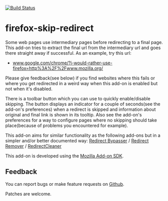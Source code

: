 [![Build Status](https://travis-ci.org/sblask/firefox-skip-redirect.svg?branch=master)](https://travis-ci.org/sblask/firefox-skip-redirect)

firefox-skip-redirect
=====================
Some web pages use intermediary pages before redirecting to a final page. This
add-on tries to extract the final url from the intermediary url and goes there
straight away if successful. As an example, try this url:

 - www.google.com/chrome/?i-would-rather-use-firefox=http%3A%2F%2Fwww.mozilla.org/

Please give feedback(see below) if you find websites where this fails or where
you get redirected in a weird way when this add-on is enabled but not when it's
disabled.

There is a toolbar button which you can use to quickly enable/disable skipping.
The button displays an indicator for a couple of seconds(see the add-on's
preferences) when a redirect is skipped and information about original and
final link is shown in its tooltip. Also see the add-on's preferences for a way
to configure pages where no skipping should take place(because of problems you
encountered for example).

This add-on aims for similar functionality as the following add-ons but in a
simpler and/or better documented way:
[Redirect Bypasser](https://addons.mozilla.org/en-US/firefox/addon/redirectbypasser/) /
[Redirect Remover](https://addons.mozilla.org/en-US/firefox/addon/redirect-remover/) /
[RedirectCleaner](https://addons.mozilla.org/en-US/firefox/addon/redirectcleaner/)

This add-on is developed using the [Mozilla Add-on
SDK](https://developer.mozilla.org/en-US/Add-ons/SDK).

Feedback
--------

You can report bugs or make feature requests on
[Github](https://github.com/sblask/firefox-skip-redirect).

Patches are welcome.
